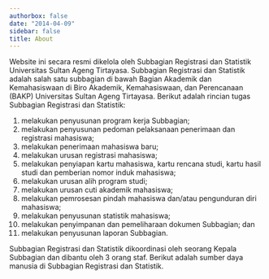 ```yaml
---
authorbox: false
date: "2014-04-09"
sidebar: false
title: About
---
```


Website ini secara resmi dikelola oleh Subbagian Registrasi dan Statistik Universitas Sultan Ageng Tirtayasa. Subbagian Registrasi dan Statistik adalah salah satu subbagian di bawah Bagian Akademik dan Kemahasiswaan di Biro Akademik, Kemahasiswaan, dan Perencanaan (BAKP) Universitas Sultan Ageng Tirtayasa. Berikut adalah rincian tugas Subbagian Registrasi dan Statistik:

1.  melakukan penyusunan program kerja Subbagian;
2.  melakukan penyusunan pedoman pelaksanaan penerimaan dan registrasi mahasiswa;
3.  melakukan penerimaan mahasiswa baru;
4.  melakukan urusan registrasi mahasiswa;
5.  melakukan penyiapan kartu mahasiswa, kartu rencana studi, kartu hasil studi dan pemberian nomor induk mahasiswa;
6.  melakukan urusan alih program studi;
7.  melakukan urusan cuti akademik mahasiswa;
8.  melakukan pemrosesan pindah mahasiswa dan/atau pengunduran diri mahasiswa;
9.  melakukan penyusunan statistik mahasiswa;
10. melakukan penyimpanan dan pemeliharaan dokumen Subbagian; dan
11. melakukan penyusunan laporan Subbagian.

Subbagian Registrasi dan Statistik dikoordinasi oleh seorang Kepala Subbagian dan dibantu oleh 3 orang staf. Berikut adalah sumber daya manusia di Subbagian Registrasi dan Statistik.
